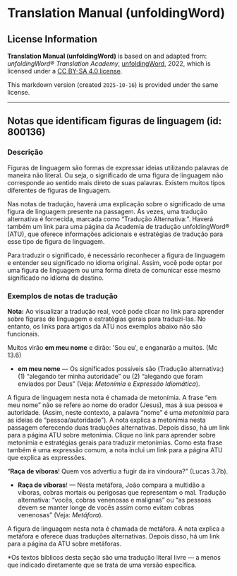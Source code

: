 # Translation Manual (unfoldingWord)

## License Information

**Translation Manual (unfoldingWord)** is based on and adapted from: _unfoldingWord® Translation Academy_, [unfoldingWord](https://unfoldingword.org/utw), 2022, which is licensed under a [CC BY-SA 4.0 license](https://creativecommons.org/licenses/by-sa/4.0/legalcode.en).

This markdown version (created `2025-10-16`) is provided under the same license.



--------------------------------

## Notas que identificam figuras de linguagem (id: 800136)

### Descrição

Figuras de linguagem são formas de expressar ideias utilizando palavras de maneira não literal. Ou seja, o significado de uma figura de linguagem não corresponde ao sentido mais direto de suas palavras. Existem muitos tipos diferentes de figuras de linguagem.

Nas notas de tradução, haverá uma explicação sobre o significado de uma figura de linguagem presente na passagem. Às vezes, uma tradução alternativa é fornecida, marcada como “Tradução Alternativa:”. Haverá também um link para uma página da Academia de tradução unfoldingWord® (ATU), que oferece informações adicionais e estratégias de tradução para esse tipo de figura de linguagem.

Para traduzir o significado, é necessário reconhecer a figura de linguagem e entender seu significado no idioma original. Assim, você pode optar por uma figura de linguagem ou uma forma direta de comunicar esse mesmo significado no idioma de destino.

### Exemplos de notas de tradução

**Nota:** Ao visualizar a tradução real, você pode clicar no link para aprender sobre figuras de linguagem e estratégias gerais para traduzi\-las. No entanto, os links para artigos da ATU nos exemplos abaixo não são funcionais.

Muitos virão **em meu nome** e dirão: 'Sou eu', e enganarão a muitos. (Mc 13\.6\)

* **em meu nome** — Os significados possíveis são (Tradução alternativa:) (1\) “alegando ter minha autoridade” ou (2\) “alegando que foram enviados por Deus” (Veja: *Metonímia* e *Expressão Idiomática*).

A figura de linguagem nesta nota é chamada de metonímia. A frase “em meu nome” não se refere ao nome do orador (Jesus), mas à sua pessoa e autoridade. (Assim, neste contexto, a palavra “nome” é uma *metonímia* para as ideias de “pessoa/autoridade”). A nota explica a metonímia nesta passagem oferecendo duas traduções alternativas. Depois disso, há um link para a página ATU sobre metonímia. Clique no link para aprender sobre metonímia e estratégias gerais para traduzir metonímias. Como esta frase também é uma expressão comum, a nota inclui um link para a página ATU que explica as expressões.

“**Raça de víboras**! Quem vos advertiu a fugir da ira vindoura?” (Lucas 3\.7b).

* **Raça de víboras**! — Nesta metáfora, João compara a multidão a víboras, cobras mortais ou perigosas que representam o mal. Tradução alternativa: “vocês, cobras venenosas e malignas” ou “as pessoas devem se manter longe de vocês assim como evitam cobras venenosas” (Veja: *Metáfora*).

A figura de linguagem nesta nota é chamada de metáfora. A nota explica a metáfora e oferece duas traduções alternativas. Depois disso, há um link para a página da ATU sobre metáforas.

\*Os textos bíblicos desta seção são uma tradução literal livre — a menos que indicado diretamente que se trata de uma versão específica.



